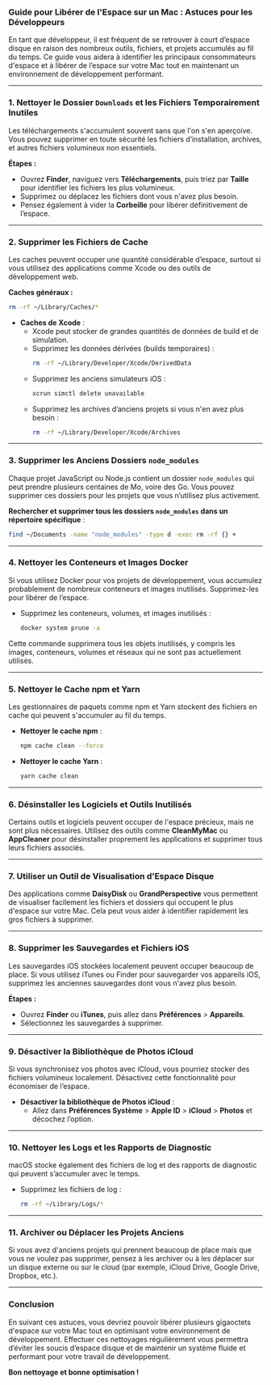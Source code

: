 ### Guide pour Libérer de l'Espace sur un Mac : Astuces pour les Développeurs

En tant que développeur, il est fréquent de se retrouver à court d’espace disque en raison des nombreux outils, fichiers, et projets accumulés au fil du temps. Ce guide vous aidera à identifier les principaux consommateurs d'espace et à libérer de l’espace sur votre Mac tout en maintenant un environnement de développement performant.

---

### 1. **Nettoyer le Dossier `Downloads` et les Fichiers Temporairement Inutiles**

Les téléchargements s'accumulent souvent sans que l'on s'en aperçoive. Vous pouvez supprimer en toute sécurité les fichiers d’installation, archives, et autres fichiers volumineux non essentiels.

**Étapes :**
- Ouvrez **Finder**, naviguez vers **Téléchargements**, puis triez par **Taille** pour identifier les fichiers les plus volumineux.
- Supprimez ou déplacez les fichiers dont vous n'avez plus besoin.
- Pensez également à vider la **Corbeille** pour libérer définitivement de l’espace.

---

### 2. **Supprimer les Fichiers de Cache**

Les caches peuvent occuper une quantité considérable d’espace, surtout si vous utilisez des applications comme Xcode ou des outils de développement web.

**Caches généraux :**
```bash
rm -rf ~/Library/Caches/*
```

- **Caches de Xcode** :
  - Xcode peut stocker de grandes quantités de données de build et de simulation.
  - Supprimez les données dérivées (builds temporaires) :
    ```bash
    rm -rf ~/Library/Developer/Xcode/DerivedData
    ```
  - Supprimez les anciens simulateurs iOS :
    ```bash
    xcrun simctl delete unavailable
    ```
  - Supprimez les archives d’anciens projets si vous n'en avez plus besoin :
    ```bash
    rm -rf ~/Library/Developer/Xcode/Archives
    ```

---

### 3. **Supprimer les Anciens Dossiers `node_modules`**

Chaque projet JavaScript ou Node.js contient un dossier `node_modules` qui peut prendre plusieurs centaines de Mo, voire des Go. Vous pouvez supprimer ces dossiers pour les projets que vous n’utilisez plus activement.

**Rechercher et supprimer tous les dossiers `node_modules` dans un répertoire spécifique** :
```bash
find ~/Documents -name "node_modules" -type d -exec rm -rf {} +
```

---

### 4. **Nettoyer les Conteneurs et Images Docker**

Si vous utilisez Docker pour vos projets de développement, vous accumulez probablement de nombreux conteneurs et images inutilisés. Supprimez-les pour libérer de l’espace.

- Supprimez les conteneurs, volumes, et images inutilisés :
  ```bash
  docker system prune -a
  ```

Cette commande supprimera tous les objets inutilisés, y compris les images, conteneurs, volumes et réseaux qui ne sont pas actuellement utilisés.

---

### 5. **Nettoyer le Cache npm et Yarn**

Les gestionnaires de paquets comme npm et Yarn stockent des fichiers en cache qui peuvent s'accumuler au fil du temps.

- **Nettoyer le cache npm** :
  ```bash
  npm cache clean --force
  ```

- **Nettoyer le cache Yarn** :
  ```bash
  yarn cache clean
  ```

---

### 6. **Désinstaller les Logiciels et Outils Inutilisés**

Certains outils et logiciels peuvent occuper de l'espace précieux, mais ne sont plus nécessaires. Utilisez des outils comme **CleanMyMac** ou **AppCleaner** pour désinstaller proprement les applications et supprimer tous leurs fichiers associés.

---

### 7. **Utiliser un Outil de Visualisation d’Espace Disque**

Des applications comme **DaisyDisk** ou **GrandPerspective** vous permettent de visualiser facilement les fichiers et dossiers qui occupent le plus d'espace sur votre Mac. Cela peut vous aider à identifier rapidement les gros fichiers à supprimer.

---

### 8. **Supprimer les Sauvegardes et Fichiers iOS**

Les sauvegardes iOS stockées localement peuvent occuper beaucoup de place. Si vous utilisez iTunes ou Finder pour sauvegarder vos appareils iOS, supprimez les anciennes sauvegardes dont vous n'avez plus besoin.

**Étapes :**
- Ouvrez **Finder** ou **iTunes**, puis allez dans **Préférences** > **Appareils**.
- Sélectionnez les sauvegardes à supprimer.

---

### 9. **Désactiver la Bibliothèque de Photos iCloud**

Si vous synchronisez vos photos avec iCloud, vous pourriez stocker des fichiers volumineux localement. Désactivez cette fonctionnalité pour économiser de l’espace.

- **Désactiver la bibliothèque de Photos iCloud** :
  - Allez dans **Préférences Système** > **Apple ID** > **iCloud** > **Photos** et décochez l’option.

---

### 10. **Nettoyer les Logs et les Rapports de Diagnostic**

macOS stocke également des fichiers de log et des rapports de diagnostic qui peuvent s’accumuler avec le temps.

- Supprimez les fichiers de log :
  ```bash
  rm -rf ~/Library/Logs/*
  ```

---

### 11. **Archiver ou Déplacer les Projets Anciens**

Si vous avez d'anciens projets qui prennent beaucoup de place mais que vous ne voulez pas supprimer, pensez à les archiver ou à les déplacer sur un disque externe ou sur le cloud (par exemple, iCloud Drive, Google Drive, Dropbox, etc.).

---

### Conclusion

En suivant ces astuces, vous devriez pouvoir libérer plusieurs gigaoctets d'espace sur votre Mac tout en optimisant votre environnement de développement. Effectuer ces nettoyages régulièrement vous permettra d’éviter les soucis d’espace disque et de maintenir un système fluide et performant pour votre travail de développement.

**Bon nettoyage et bonne optimisation !**